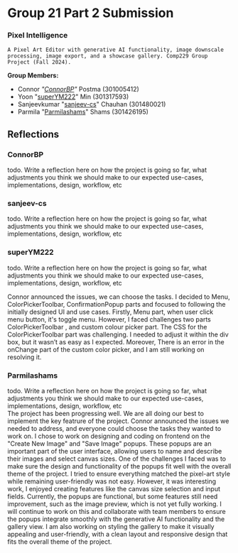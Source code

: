 # Group 21 Part 2 Submission
### Pixel Intelligence
    A Pixel Art Editor with generative AI functionality, image downscale processing, image export, and a showcase gallery. Comp229 Group Project (Fall 2024).

 **Group Members:**
 - Connor *"[ConnorBP](https://github.com/ConnorBP)"* Postma (301005412)
 - Yoon "[superYM222](https://github.com/superYM222)" Min (301317593)
 - Sanjeevkumar "[sanjeev-cs](https://github.com/sanjeev-cs)" Chauhan (301480021)
 - Parmila "[Parmilashams](https://github.com/Parmilashams)" Shams (301426195)

## Reflections

### ConnorBP
todo. Write a reflection here on how the project is going so far, what adjustments you think we should make to our expected use-cases, implementations, design, workflow, etc

### sanjeev-cs
todo. Write a reflection here on how the project is going so far, what adjustments you think we should make to our expected use-cases, implementations, design, workflow, etc

### superYM222
todo. Write a reflection here on how the project is going so far, what adjustments you think we should make to our expected use-cases, implementations, design, workflow, etc

Connor announced the issues, we can choose the tasks.
I decided to Menu, ColorPickerToolbar, ConfirmationPopup parts and focused to following the initially designed UI and use cases. Firstly, Menu part, when user click menu button, it's toggle menu. However, I faced challenges two parts  ColorPickerToolbar , and custom colour picker part.  The CSS for the ColorPickerToolbar part was challenging. I needed to adjust it within the div box, but it wasn’t as easy as I expected. Moreover, There is an error in the onChange part of the custom color picker, and I am still working on resolving it.

### Parmilashams
todo. Write a reflection here on how the project is going so far, what adjustments you think we should make to our expected use-cases, implementations, design, workflow, etc             
The project has been progressing well. We are all doing our best to implement the key featrure of the project. Connor announced the issues we needed to address, and everyone could choose the tasks they wanted to work on. I chose to work on designing and coding on frontend on the "Create New Image" and "Save Image" popups. These popups are an important part of the user interface, allowing users to name and describe their images and select canvas sizes.
One of the challenges I faced was to make sure the design and functionality of the popups fit well with the overall theme of the project. I tried to ensure everything matched the pixel-art style while remaining user-friendly was not easy. However, it was interesting work, I enjoyed creating features like the canvas size selection and input fields. Currently, the popups are functional, but some features still need improvement, such as the image preview, which is not yet fully working. I will continue to work on this and collaborate with team members to ensure the popups integrate smoothly with the generative AI functionality and the gallery view. I am also working on styling the gallery to make it visually appealing and user-friendly, with a clean layout and responsive design that fits the overall theme of the project.
